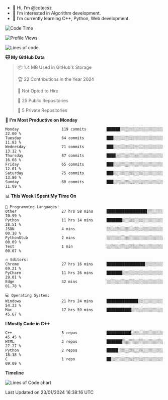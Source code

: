 - 👋 Hi, I’m @cotecsz
- 👀 I’m interested in Algorithm development.
- 🌱 I’m currently learning C++, Python, Web development.

<!---
cotecsz/cotecsz is a ✨ special ✨ repository because its `README.md` (this file) appears on your GitHub profile.
You can click the Preview link to take a look at your changes.
--->

<!--START_SECTION:waka-->
![Code Time](http://img.shields.io/badge/Code%20Time-413%20hrs%2028%20mins-blue)

![Profile Views](http://img.shields.io/badge/Profile%20Views-0-blue)

![Lines of code](https://img.shields.io/badge/From%20Hello%20World%20I%27ve%20Written-1.2%20million%20lines%20of%20code-blue)

**🐱 My GitHub Data** 

> 📦 1.4 MB Used in GitHub's Storage 
 > 
> 🏆 22 Contributions in the Year 2024
 > 
> 🚫 Not Opted to Hire
 > 
> 📜 25 Public Repositories 
 > 
> 🔑 5 Private Repositories 
 > 
📅 **I'm Most Productive on Monday** 

```text
Monday                   119 commits         ██████░░░░░░░░░░░░░░░░░░░   22.00 % 
Tuesday                  64 commits          ███░░░░░░░░░░░░░░░░░░░░░░   11.83 % 
Wednesday                71 commits          ███░░░░░░░░░░░░░░░░░░░░░░   13.12 % 
Thursday                 87 commits          ████░░░░░░░░░░░░░░░░░░░░░   16.08 % 
Friday                   65 commits          ███░░░░░░░░░░░░░░░░░░░░░░   12.01 % 
Saturday                 75 commits          ███░░░░░░░░░░░░░░░░░░░░░░   13.86 % 
Sunday                   60 commits          ███░░░░░░░░░░░░░░░░░░░░░░   11.09 % 
```


📊 **This Week I Spent My Time On** 

```text
💬 Programming Languages: 
Other                    27 hrs 58 mins      ██████████████████░░░░░░░   70.99 % 
Python                   11 hrs 14 mins      ███████░░░░░░░░░░░░░░░░░░   28.51 % 
JSON                     4 mins              ░░░░░░░░░░░░░░░░░░░░░░░░░   00.18 % 
PythonStub               2 mins              ░░░░░░░░░░░░░░░░░░░░░░░░░   00.09 % 
Text                     1 min               ░░░░░░░░░░░░░░░░░░░░░░░░░   00.07 % 

🔥 Editors: 
Chrome                   27 hrs 16 mins      █████████████████░░░░░░░░   69.21 % 
PyCharm                  11 hrs 26 mins      ███████░░░░░░░░░░░░░░░░░░   29.01 % 
Edge                     42 mins             ░░░░░░░░░░░░░░░░░░░░░░░░░   01.78 % 

💻 Operating System: 
Windows                  21 hrs 24 mins      ██████████████░░░░░░░░░░░   54.33 % 
Mac                      17 hrs 59 mins      ███████████░░░░░░░░░░░░░░   45.67 % 
```

**I Mostly Code in C++** 

```text
C++                      5 repos             ███████████░░░░░░░░░░░░░░   45.45 % 
HTML                     3 repos             ███████░░░░░░░░░░░░░░░░░░   27.27 % 
Python                   2 repos             █████░░░░░░░░░░░░░░░░░░░░   18.18 % 
C                        1 repo              ██░░░░░░░░░░░░░░░░░░░░░░░   09.09 % 
```



**Timeline**

![Lines of Code chart](https://raw.githubusercontent.com/cotecsz/cotecsz/master/assets/bar_graph.png)


 Last Updated on 23/01/2024 16:38:16 UTC
<!--END_SECTION:waka-->

